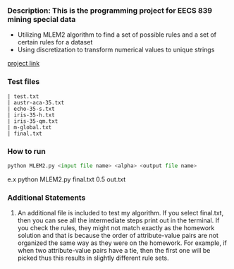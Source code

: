 ### Description: This is the programming project for EECS 839 mining special data
- Utilizing MLEM2 algorithm to find a set of possible rules and a set of certain rules for a dataset
- Using discretization to transform numerical values to unique strings

[project link](https://people.eecs.ku.edu/~jerzygb/proj-839-19.pdf)

### Test files
```
| test.txt
| austr-aca-35.txt
| echo-35-s.txt
| iris-35-h.txt
| iris-35-qm.txt
| m-global.txt
| final.txt
```

### How to run
```python
python MLEM2.py <input file name> <alpha> <output file name>
```
e.x  python MLEM2.py final.txt 0.5 out.txt


### Additional Statements
1. An additional file is included to test my algorithm. If you select final.txt, then you can see all the intermediate steps print out in the terminal. If you check the rules, they might not match exactly as the homework solution and that is because the order of attribute-value pairs are not organized the same way as they were on the homework. For example, if when two attribute-value pairs have a tie, then the first one will be picked thus this results in slightly different rule sets.
